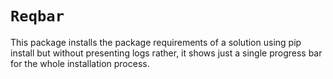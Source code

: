 # `Reqbar`

This package installs the package requirements of a solution using pip install but without presenting logs rather, it shows just a single progress bar for the whole installation process.
